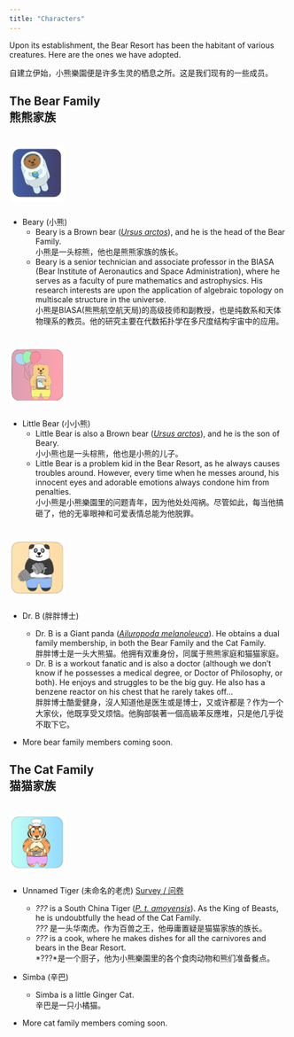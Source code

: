 ```yaml
---
title: "Characters"
---
```


Upon its establishment, the Bear Resort has been the habitant of various creatures. Here are the ones we have adopted. 

自建立伊始，小熊樂園便是许多生灵的栖息之所。这是我们现有的一些成员。

## The Bear Family <br> 熊熊家族

# <img src="beary.png" height="100">

- Beary (小熊)
    - Beary is a Brown bear ([*Ursus arctos*](https://en.wikipedia.org/wiki/Brown_bear)), and he is the head of the Bear Family. <br> 小熊是一头棕熊，他也是熊熊家族的族长。
    - Beary is a senior technician and associate professor in the BIASA (Bear Institute of Aeronautics and Space Administration), where he serves as a faculty of pure mathematics and astrophysics. His research interests are upon the application of algebraic topology on multiscale structure in the universe. <br> 小熊是BIASA(熊熊航空航天局)的高级技师和副教授，也是纯数系和天体物理系的教员。他的研究主要在代数拓扑学在多尺度结构宇宙中的应用。

# <img src="little-bear.png" height="100">

- Little Bear (小小熊)
    - Little Bear is also a Brown bear ([*Ursus arctos*](https://en.wikipedia.org/wiki/Brown_bear)), and he is the son of Beary. <br> 小小熊也是一头棕熊，他也是小熊的儿子。
    - Little Bear is a problem kid in the Bear Resort, as he always causes troubles around. However, every time when he messes around, his innocent eyes and adorable emotions always condone him from penalties. <br> 小小熊是小熊樂園里的问题青年，因为他处处闯祸。尽管如此，每当他搞砸了，他的无辜眼神和可爱表情总能为他脱罪。

# <img src="dr-b.png" height="100">

- Dr. B (胖胖博士)
    - Dr. B is a Giant panda ([*Ailuropoda melanoleuca*](https://en.wikipedia.org/wiki/Giant_panda)). He obtains a dual family membership, in both the Bear Family and the Cat Family. <br> 胖胖博士是一头大熊猫。他拥有双重身份，同属于熊熊家庭和猫猫家庭。
    - Dr. B is a workout fanatic and is also a doctor (although we don’t know if he possesses a medical degree, or Doctor of Philosophy, or both). He enjoys and struggles to be the big guy. He also has a benzene reactor on his chest that he rarely takes off... <br> 胖胖博士酷愛健身，沒人知道他是医生或是博士，又或许都是？作为一个大家伙，他既享受又烦恼。他胸部裝著一個高級苯反應堆，只是他几乎從不取下它。

- More bear family members coming soon.

## The Cat Family <br> 猫猫家族

# <img src="tiger.png" height="100">

- Unnamed Tiger (未命名的老虎) [Survey / 问卷](https://forms.gle/vUvgz4qUCUnKk1cT8)
    - *???* is a South China Tiger ([*P. t. amoyensis*](https://en.wikipedia.org/wiki/South_China_tiger)). As the King of Beasts, he is undoubtfully the head of the Cat Family. <br> *???* 是一头华南虎。作为百兽之王，他毋庸置疑是猫猫家族的族长。
    - *???* is a cook, where he makes dishes for all the carnivores and bears in the Bear Resort. <br> *???*是一个厨子，他为小熊樂園里的各个食肉动物和熊们准备餐点。

- Simba (辛巴)
    - Simba is a little Ginger Cat. <br> 辛巴是一只小橘猫。

- More cat family members coming soon.

